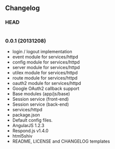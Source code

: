 ## Changelog

### HEAD

```
```

### 0.0.1 (20131208)

* login / logout implementation
* event module for services/httpd
* config module for services/httpd
* server module for services/httpd
* utilex module for services/httpd
* route module for services/httpd
* oauth2 module for services/httpd
* Google OAuth2 callback support
* Base modules (app/js/base)
* Session service (front-end)
* Session service (back-end)
* services/httpd
* package.json
* Default config files.
* AngularJS 1.2.3
* Respond.js v1.4.0
* html5shiv
* README, LICENSE and CHANGELOG templates